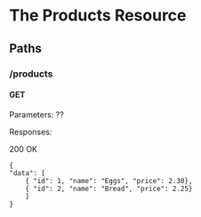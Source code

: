 # The Products Resource

## Paths

### /products

#### GET

Parameters: ??

Responses:

200 OK

```[javascript]
{
"data": [
    { "id": 1, "name": "Eggs", "price": 2.30},
    { "id": 2, "name": "Bread", "price": 2.25}
    ]
}
```